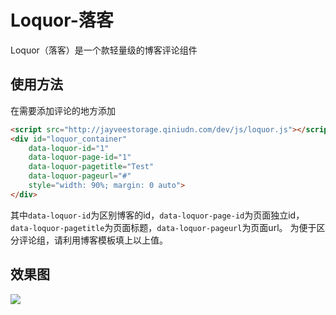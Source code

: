 # Loquor-落客

Loquor（落客）是一个款轻量级的博客评论组件

## 使用方法
在需要添加评论的地方添加

```html
<script src="http://jayveestorage.qiniudn.com/dev/js/loquor.js"></script>
<div id="loquor_container"
    data-loquor-id="1"
    data-loquor-page-id="1"
    data-loquor-pagetitle="Test"
    data-loquor-pageurl="#"
    style="width: 90%; margin: 0 auto">
</div>
```

其中`data-loquor-id`为区别博客的id，`data-loquor-page-id`为页面独立id，`data-loquor-pagetitle`为页面标题，`data-loquor-pageurl`为页面url。
为便于区分评论组，请利用博客模板填上以上值。

## 效果图
![](http://jayveestorage.qiniudn.com/img/WechatIMG228.jpeg)
